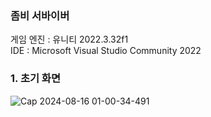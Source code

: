 ### 좀비 서바이버  
게임 엔진 : 유니티 2022.3.32f1  
IDE : Microsoft Visual Studio Community 2022  

### 1. 초기 화면
![Cap 2024-08-16 01-00-34-491](https://github.com/user-attachments/assets/2b9ef6b7-2f62-4146-b55d-dbe0cf2df605)